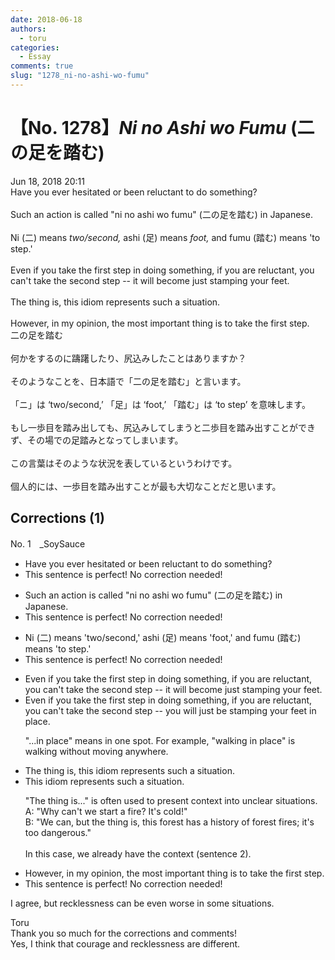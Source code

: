 ```yaml
---
date: 2018-06-18
authors:
  - toru
categories:
  - Essay
comments: true
slug: "1278_ni-no-ashi-wo-fumu"
---
```


# 【No. 1278】<strong><em>Ni no Ashi wo Fumu</strong></em> (二の足を踏む)
<div class="date">Jun 18, 2018 20:11</div>
<div id="post"><div id="body_show_ori">
Have you ever hesitated or been reluctant to do something?<br/><br/>Such an action is called "ni no ashi wo fumu" (二の足を踏む) in Japanese.<br/><br/>Ni (二) means <em>two/second,</em> ashi (足) means <em>foot,</em> and fumu (踏む) means 'to step.'<br/><br/>Even if you take the first step in doing something, if you are reluctant, you can't take the second step -- it will become just stamping your feet.<br/><br/>The thing is, this idiom represents such a situation.<br/><br/>However, in my opinion, the most important thing is to take the first step.
</div></div>

<!-- more -->

<div id="post_ja"><div id="body_show_mo">
二の足を踏む<br/><br/>何かをするのに躊躇したり、尻込みしたことはありますか？<br/><br/>そのようなことを、日本語で「二の足を踏む」と言います。<br/><br/>「ニ」は ‘two/second,’ 「足」は ‘foot,’ 「踏む」は ‘to step’ を意味します。<br/><br/>もし一歩目を踏み出しても、尻込みしてしまうと二歩目を踏み出すことができず、その場での足踏みとなってしまいます。<br/><br/>この言葉はそのような状況を表しているというわけです。<br/><br/>個人的には、一歩目を踏み出すことが最も大切なことだと思います。
</div></div>

## Corrections (1)
<div id="block"><div class="first_name"> No. 1　<span class="just_name">_SoySauce</span></div><div id="block2">
<ul class="correction_field">
<li class="incorrect">Have you ever hesitated or been reluctant to do something?</li>
<li class="corrected perfect">This sentence is perfect! No correction needed!</li>
</ul>
<ul class="correction_field">
<li class="incorrect">Such an action is called "ni no ashi wo fumu" (二の足を踏む) in Japanese.</li>
<li class="corrected perfect">This sentence is perfect! No correction needed!</li>
</ul>
<ul class="correction_field">
<li class="incorrect">Ni (二) means 'two/second,' ashi (足) means 'foot,' and fumu (踏む) means 'to step.'</li>
<li class="corrected perfect">This sentence is perfect! No correction needed!</li>
</ul>
<ul class="correction_field">
<li class="incorrect">Even if you take the first step in doing something, if you are reluctant, you can't take the second step -- it will become just stamping your feet.</li>
<li class="corrected correct">
Even if you take the first step in doing something, if you are reluctant, you can't take the second step -- you will just be stamping your feet in place.
<p class="correction_comment">"...in place" means in one spot. For example, "walking in place" is walking without moving anywhere.</p>
</li>
</ul>
<ul class="correction_field">
<li class="incorrect">The thing is, this idiom represents such a situation.</li>
<li class="corrected correct">
This idiom represents such a situation.
<p class="correction_comment">"The thing is..." is often used to present context into unclear situations.<br/>A: "Why can't we start a fire? It's cold!"<br/>B: "We can, but the thing is, this forest has a history of forest fires; it's too dangerous."<br/><br/>In this case, we already have the context (sentence 2).</p>
</li>
</ul>
<ul class="correction_field">
<li class="incorrect">However, in my opinion, the most important thing is to take the first step.</li>
<li class="corrected perfect">This sentence is perfect! No correction needed!</li>
</ul>
<p class="comment_small">
 I agree, but recklessness can be even worse in some situations.
</p>

</div><div class="name"><span class="just_name">Toru</span><br>
Thank you so much for the corrections and comments!<br/>Yes, I think that courage and recklessness are different.
</div>
</div>
